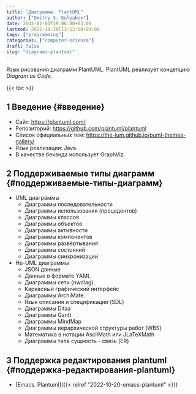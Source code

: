 ```yaml
---
title: "Диаграммы. PlantUML"
author: ["Dmitry S. Kulyabov"]
date: 2022-02-01T19:06:00+03:00
lastmod: 2022-10-20T13:12:00+03:00
tags: ["programming"]
categories: ["computer-science"]
draft: false
slug: "diagrams-plantuml"
---
```


Язык рисования диаграмм PlantUML. PlantUML реализует концепцию _Diagram as Code_.

<!--more-->

{{< toc >}}


## <span class="section-num">1</span> Введение {#введение}

-   Сайт: <https://plantuml.com/>
-   Репозиторий: <https://github.com/plantuml/plantuml>
-   Список официальных тем: <https://the-lum.github.io/puml-themes-gallery/>
-   Язык реализации: Java.
-   В качестве бекэнда использует GraphViz.


## <span class="section-num">2</span> Поддерживаемые типы диаграмм {#поддерживаемые-типы-диаграмм}

-   UML диаграммы
    -   Диаграммы последовательности
    -   Диаграммы использования (прецедентов)
    -   Диаграммы классов
    -   Диаграммы объектов
    -   Диаграммы активности
    -   Диаграммы компонентов
    -   Диаграммы развёртывания
    -   Диаграммы состояний
    -   Диаграммы синхронизации
-   Не-UML диаграммы
    -   JSON данные
    -   Данные в формате YAML
    -   Диаграммы сети (nwdiag)
    -   Каркасный графический интерфейс
    -   Диаграммы ArchiMate
    -   Язык описания и спецификации (SDL)
    -   Диаграммы Ditaa
    -   Диаграммы Gantt
    -   Диаграммы MindMap
    -   Диаграммы иерархической структуры работ (WBS)
    -   Математика в нотации AsciiMath или JLaTeXMath
    -   Диаграммы типа сущность - связь (ER)


## <span class="section-num">3</span> Поддержка редактирования plantuml {#поддержка-редактирования-plantuml}

-   [Emacs. Plantuml]({{< relref "2022-10-20-emacs-plantuml" >}})
